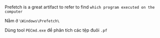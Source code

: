 Prefetch is a great artifact to refer to find `which program executed on the computer`

Nằm ở `\Windows\Prefetch\` 

Dùng tool `PECmd.exe` để phân tích các tệp đuôi `.pf`
